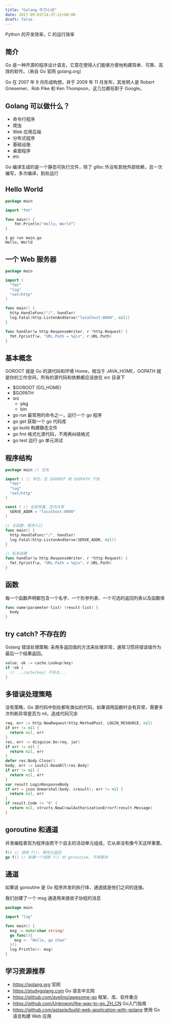 ```yaml
---
title: "Golang 牛刀小试"
date: 2017-09-01T14:37:21+08:00
draft: false
---
```


Python 的开发效率，C 的运行效率

## 简介

Go 是一种开源的程序设计语言，它意在使得人们能够方便地构建简单、可靠、高效的软件。（来自 Go 官网 golang.org）

Go 在 2007 年 9 月形成构想，并于 2009 年 11 月发布，其发明人是 Robert Griesemer、Rob Pike 和 Ken Thompson，这几位都任职于 Google。

## Golang 可以做什么？

- 命令行程序
- 爬虫
- Web 应用后端
- 分布式程序
- 基础设施
- 桌面程序
- etc

Go 编译生成的是一个静态可执行文件，除了 glibc 外没有其他外部依赖，且一次编写，多次编译，到处运行

## Hello World

```go
package main

import "fmt"

func main() {
    fmt.Println("Hello, World”)
}
```

```shell
$ go run main.go
Hello, World
```

## 一个 Web 服务器

```go
package main

import (
  "fmt"
  "log"
  "net/http"
)

func main() {
  http.HandleFunc("/", handler)
  log.Fatal(http.ListenAndServe("localhost:8000", nil))
}

func handler(w http.ResponseWriter, r *http.Request) {
  fmt.Fprintf(w, "URL.Path = %q\n", r.URL.Path)
}
```

## 基本概念

GOROOT 就是 Go 的源代码和环境 Home，相当于 JAVA_HOME，GOPATH 就是你的工作空间，所有的源代码和依赖都应该放在 src 目录下

- $GOROOT (GO_HOME)
- $GOPATH
- src
  - pkg
  - bin
- go run 最常用的命令之一，运行一个 go 程序
- go get 获取一个 go 代码库
- go build 构建静态文件
- go fmt 格式化源代码，不用再纠结格式
- go test 运行 go 单元测试

## 程序结构

```go
package main // 包名

import ( // 导包，在 $GOROOT 和 $GOPATH 下找
  "fmt"
  "log"
  "net/http"
)

const ( // 全局常量，包内共享
  SERVE_ADDR = "localhost:8000"
)

// 主函数，程序入口
func main() {
  http.HandleFunc("/", handler)
  log.Fatal(http.ListenAndServe(SERVE_ADDR, nil))
}

// 私有函数
func handler(w http.ResponseWriter, r *http.Request) {
  fmt.Fprintf(w, "URL.Path = %q\n", r.URL.Path)
}
```

## 函数

每一个函数声明都包含一个名字、一个形参列表、一个可选的返回列表以及函数体

```go
func name(parameter-list) (result-list) {
  body
}
```

## try catch? 不存在的

Golang 错误处理策略: 采用多返回值的方法来处理异常，通常习惯将错误值作为最后一个结果返回。

```go
value, ok := cache.Lookup(key)
if !ok {
  // ...cache[key] 不存在...
}
```

## 多错误处理策略

没有策略，Go 源代码中到处都有类似的代码，如果调用函数时会有异常，需要多次判断异常是否为 nil，造成代码冗余

```go
req, err := http.NewRequest(http.MethodPost, LOGIN_RESOURCE, nil)
if err != nil {
  return nil, err
}
res, err := disguise.Do(req, jar)
if err != nil {
  return nil, err
}
defer res.Body.Close()
body, err := ioutil.ReadAll(res.Body)
if err != nil {
  return nil, err
}
var result LoginResponseBody
if err = json.Unmarshal(body, &result); err != nil {
  return nil, err
}
if result.Code != "0" {
  return nil, structs.NewCrawlAuthorizationErrorf(result.Message)
}
```

## goroutine 和通道

并发编程表现为程序由若干个自主的活动单元组成，它从来没有像今天这样重要。

```go
f() // 调用 f(); 等待它返回
go f() // 新建一个调用 f() 的 goroutine, 不用等待
```

## 通道

如果说 goroutine 是 Go 程序并发的执行体，通道就是他们之间的连接。

我们创建了一个 msg 通道用来接收子协程的消息

```go
package main

import "log"

func main() {
  msg := make(chan string)
  go func(){
    msg <- "Hello, go chan"
  }()
  log.Println(<- msg)
}
```

## 学习资源推荐

- https://golang.org 官网
- https://studygolang.com Go 语言中文网
- https://github.com/avelino/awesome-go 框架、库、软件集合
- https://github.com/Unknwon/the-way-to-go_ZH_CN Go入门指南
- https://github.com/astaxie/build-web-application-with-golang 使用 Go 语言构建 Web 应用